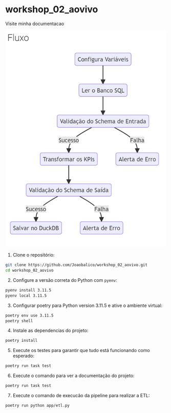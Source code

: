 # workshop_02_aovivo

Visite minha documentacao

[![image](/pic/print.png)](https://Joaobalico.github.io/workshop_02_aovivo/)


1. Clone o repositório:

```bash
git clone https://github.com/Joaobalico/workshop_02_aovivo.git
cd workshop_02_aovivo
```

2. Configure a versão correta do Python com `pyenv`:

```bash
pyenv install 3.11.5
pyenv local 3.11.5
```

3. Configurar poetry para Python version 3.11.5 e ative o ambiente virtual:

```bash
poetry env use 3.11.5
poetry shell
```

4. Instale as dependencias do projeto:

```bash
poetry install
```

5. Execute os testes para garantir que tudo está funcionando como esperado:

```bash
poetry run task test
```

6. Execute o comando para ver a documentação do projeto:

```bash
poetry run task test
```

7. Execute o comando de execucão da pipeline para realizar a ETL:

```bash
poetry run python app/etl.py
```